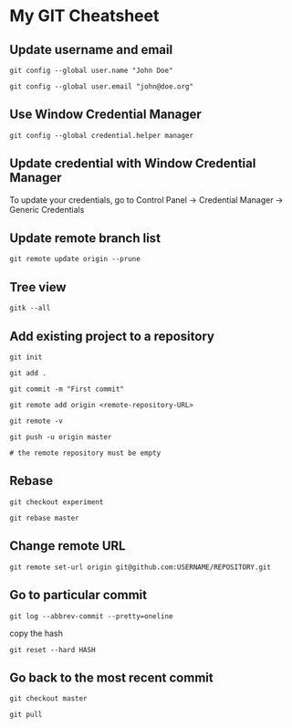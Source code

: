 # My GIT Cheatsheet

## Update username and email
`git config --global user.name "John Doe"`

`git config --global user.email "john@doe.org"`

## Use Window Credential Manager

`git config --global credential.helper manager`

## Update credential with Window Credential Manager
To update your credentials, go to Control Panel -> Credential Manager -> Generic Credentials

## Update remote branch list
`git remote update origin --prune`

## Tree view
`gitk --all`

## Add existing project to a repository
`git init`

`git add .`

`git commit -m "First commit"`

`git remote add origin <remote-repository-URL>`

`git remote -v`

`git push -u origin master`

`# the remote repository must be empty`

## Rebase
`git checkout experiment`

`git rebase master`

## Change remote URL
`git remote set-url origin git@github.com:USERNAME/REPOSITORY.git`

## Go to particular commit
`git log --abbrev-commit --pretty=oneline`

copy the hash

`git reset --hard HASH`

## Go back to the most recent commit

`git checkout master`

`git pull`
